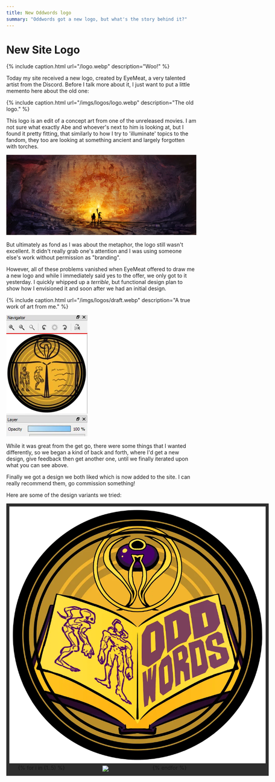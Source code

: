 ```yaml
---
title: New Oddwords logo
summary: "Oddwords got a new logo, but what's the story behind it?"
---
```


<style>

.showcase #rest
{
    display: grid;
    grid-template-columns: repeat(4, calc(100% / 4));
    justify-items: center;

    width: 100%;
    margin: 0 ;
}

.showcase #main_image
{
   cursor: pointer;
   max-height: 40vh;
   max-width: 100%;
}

.showcase #rest img
{
    margin: 0;
    cursor: pointer;
    border: 3px solid #2e2e2e;

    //width: 100%;
    height: 100%;
    max-height: 20vh;
}

.showcase
{
    background: #2e2e2e;
    width: 680px;

    padding: 0.5rem;
}

code
{
    font-family: monospace;
}

.highlighter-rouge
{
    width: 60%;
    margin: 0;
    background: #eee;
	color: black;
    padding-top: 0.5rem;
    padding-bottom: 0.5rem;
}

</style>

<script>

window.addEventListener("load", () =>
{
    let imgs = [...document.querySelectorAll("#rest img")]
    let mains = [...document.querySelectorAll("#main_image")]

    imgs.forEach(img => {
        const main = img.parentElement.parentElement.querySelector("#main_image")
        img.addEventListener("click", () => {main.src = img.src})
    })
    
    mains.forEach(m => m.addEventListener("click", () => window.open(m.src, "_blank") ))
})

</script>

# New Site Logo

{% include caption.html url="/logo.webp" description="Woo!" %}

Today my site received a new logo, created by EyeMeat, a very talented artist
from the Discord. Before I talk more about it, I just want to put a little
memento here about the old one:

{% include caption.html url="/imgs/logos/logo.webp" description="The old logo." %}

This logo is an edit of a concept art from one of the unreleased movies. I am
not sure what exactly Abe and whoever's next to him is looking at, but I found
it pretty fitting, that similarly to how I try to 'illuminate' topics to the
fandom, they too are looking at something ancient and largely forgotten with
torches.

![](/imgs/logos/painting.jpg)

But ultimately as fond as I was about the metaphor, the logo still wasn't
excellent. It didn't really grab one's attention and I was using someone else's
work without permission as "branding".

However, all of these problems vanished when EyeMeat offered to draw me a new
logo and while I immediately said yes to the offer, we only got to it
yesterday. I quickly whipped up a *terrible*, but functional design plan to
show how I envisioned it and soon after we had an initial design.

{% include caption.html url="/imgs/logos/draft.webp" description="A true work of art from me." %}

![](/imgs/logos/ver2.webp)

While it was great from the get go, there were some things that I wanted
differently, so we began a kind of back and forth, where I'd get a new design,
give feedback then get another one, until we finally iterated upon what you can
see above.

Finally we got a design we both liked which is now added to the site. I can
really recommend them, go commission something!

Here are some of the design variants we tried:

<div class="showcase">
    <img id="main_image" src="/imgs/logos/1.webp">
    <div id="rest">
    {% for i in (1..5) %}
        <img src="/imgs/logos/{{i}}.webp">
    {% endfor %}
    </div>
</div>

